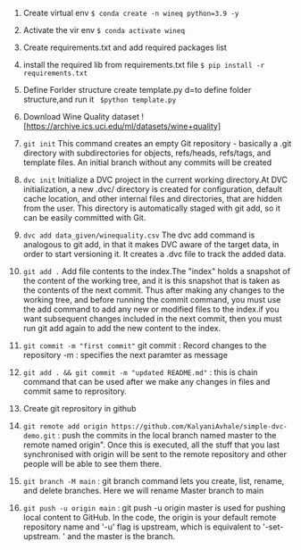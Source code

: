 1. Create virtual env
``` $ conda create -n wineq python=3.9 -y ```

2. Activate the vir env 
``` $ conda activate wineq ```

3. Create requirements.txt and add required packages list
4. install the required lib from requirements.txt file
``` $ pip install -r requirements.txt ```

4. Define Forlder structure 
create template.py d=to define folder structure,and run it 
``` $python template.py```

5. Download Wine Quality dataset 
![https://archive.ics.uci.edu/ml/datasets/wine+quality]

6. ``` git init ``` 
This command creates an empty Git repository - basically a .git directory with subdirectories for objects, refs/heads, refs/tags, and template files. An initial branch without any commits will be created


7. ``` dvc init ```
Initialize a DVC project in the current working directory.At DVC initialization, a new .dvc/ directory is created for configuration, default cache location, and other internal files and directories, that are hidden from the user. This directory is automatically staged with git add, so it can be easily committed with Git.

8. ``` dvc add data_given/winequality.csv ```
The dvc add command is analogous to git add, in that it makes DVC aware of the target data, in order to start versioning it. It creates a .dvc file to track the added data.

9. ``` git add . ```
Add file contents to the index.The "index" holds a snapshot of the content of the working tree, and it is this snapshot that is taken as the contents of the next commit. Thus after making any changes to the working tree, and before running the commit command, you must use the add command to add any new or modified files to the index.if you want subsequent changes included in the next commit, then you must run git add again to add the new content to the index.

10. ``` git commit -m "first commit" ```
git commit : Record changes to the repository
-m : specifies the next paramter as message 


11. ``` git add . && git commit -m "updated README.md" ``` : this is chain command that  can be used after we make any changes in files and commit same to reprository.

12. Create git reprository in github

13. ``` git remote add origin https://github.com/KalyaniAvhale/simple-dvc-demo.git ```
: push the commits in the local branch named master to the remote named origin". Once this is executed, all the stuff that you last synchronised with origin will be sent to the remote repository and other people will be able to see them there.

14. ``` git branch -M main ``` : 
git branch command lets you create, list, rename, and delete branches. Here we will rename Master branch to main 

15. ``` git push -u origin main ``` : 
git push -u origin master is used for pushing local content to GitHub. In the code, the origin is your default remote repository name and '-u' flag is upstream, which is equivalent to '-set-upstream. ' and the master is the branch.


